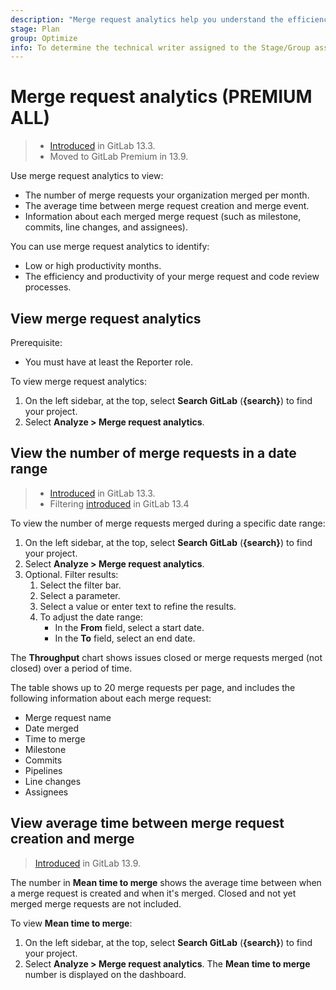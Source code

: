```yaml
---
description: "Merge request analytics help you understand the efficiency of your code review process, and the productivity of your team." # Up to ~200 chars long. They will be displayed in Google Search snippets. It may help to write the page intro first, and then reuse it here.
stage: Plan
group: Optimize
info: To determine the technical writer assigned to the Stage/Group associated with this page, see https://about.gitlab.com/handbook/product/ux/technical-writing/#assignments
---
```


# Merge request analytics **(PREMIUM ALL)**

> - [Introduced](https://gitlab.com/gitlab-org/gitlab/-/issues/229045) in GitLab 13.3.
> - Moved to GitLab Premium in 13.9.

Use merge request analytics to view:

- The number of merge requests your organization merged per month.
- The average time between merge request creation and merge event.
- Information about each merged merge request (such as milestone, commits, line changes, and assignees).

You can use merge request analytics to identify:

- Low or high productivity months.
- The efficiency and productivity of your merge request and code review processes.

## View merge request analytics

Prerequisite:

- You must have at least the Reporter role.

To view merge request analytics:

1. On the left sidebar, at the top, select **Search GitLab** (**{search}**) to find your project.
1. Select **Analyze > Merge request analytics**.

## View the number of merge requests in a date range

> - [Introduced](https://gitlab.com/gitlab-org/gitlab/-/issues/232651) in GitLab 13.3.
> - Filtering [introduced](https://gitlab.com/gitlab-org/gitlab/-/issues/229266) in GitLab 13.4

To view the number of merge requests merged during a specific date range:

1. On the left sidebar, at the top, select **Search GitLab** (**{search}**) to find your project.
1. Select **Analyze > Merge request analytics**.
1. Optional. Filter results:
   1. Select the filter bar.
   1. Select a parameter.
   1. Select a value or enter text to refine the results.
   1. To adjust the date range:
       - In the **From** field, select a start date.
       - In the **To** field, select an end date.

The **Throughput** chart shows issues closed or merge requests merged (not closed) over a period of
time.

The table shows up to 20 merge requests per page, and includes
the following information about each merge request:

- Merge request name
- Date merged
- Time to merge
- Milestone
- Commits
- Pipelines
- Line changes
- Assignees

## View average time between merge request creation and merge

> [Introduced](https://gitlab.com/gitlab-org/gitlab/-/issues/229389) in GitLab 13.9.

The number in **Mean time to merge** shows the average time between when a merge request is
created and when it's merged. Closed and not yet merged merge requests are not included.

To view **Mean time to merge**:

1. On the left sidebar, at the top, select **Search GitLab** (**{search}**) to find your project.
1. Select **Analyze > Merge request analytics**. The **Mean time to merge** number
is displayed on the dashboard.
